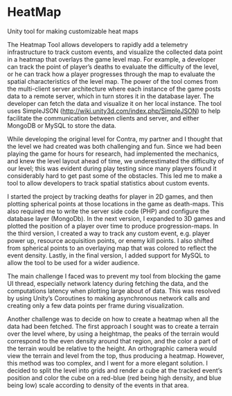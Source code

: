 # HeatMap
Unity tool for making customizable heat maps

The Heatmap Tool allows developers to rapidly add a telemetry infrastructure to track custom events, and visualize the collected data point in a heatmap that overlays the game level map. For example, a developer can track the point of player’s deaths to evaluate the difficulty of the level, or he can track how a player progresses through the map to evaluate the spatial characteristics of the level map. The power of the tool comes from the multi-client server architecture where each instance of the game posts data to a remote server, which in turn stores it in the database layer. The developer can fetch the data and visualize it on her local instance. The tool uses SimpleJSON (http://wiki.unity3d.com/index.php/SimpleJSON) to help facilitate the communication between clients and server, and either MongoDB or MySQL to store the data.

While developing the original level for Contra, my partner and I thought that the level we had created was both challenging and fun. Since we had been playing the game for hours for research, had implemented the mechanics, and knew the level layout ahead of time, we underestimated the difficulty of our level; this was evident during play testing since many players found it considerably hard to get past some of the obstacles. This led me to make a tool to allow developers to track spatial statistics about custom events.

I started the project by tracking deaths for player in 2D games, and then plotting spherical points at those locations in the game as death-maps. This also required me to write the server side code (PHP) and configure the database layer (MongoDb). In the next version, I expanded to 3D games and plotted the position of a player over time to produce progression-maps. In the third version, I created a way to track any custom event, e.g. player power up, resource acquisition points, or enemy kill points. I also shifted from spherical points to an overlaying map that was colored to reflect the event density. Lastly, in the final version, I added support for MySQL to allow the tool to be used for a wider audience.

The main challenge I faced was to prevent my tool from blocking the game UI thread, especially network latency during fetching the data, and the computations latency when plotting large about of data. This was resolved by using Unity’s Coroutines to making asynchronous network calls and creating only a few data points per frame during visualization.

Another challenge was to decide on how to create a heatmap when all the data had been fetched. The first approach I sought was to create a terrain over the level where, by using a heightmap, the peaks of the terrain would correspond to the even density around that region, and the color a part of the terrain would be relative to the height. An orthographic camera would view the terrain and level from the top, thus producing a heatmap. However, this method was too complex, and I went for a more elegant solution. I decided to split the level into grids and render a cube at the tracked event’s position and color the cube on a red-blue (red being high density, and blue being low) scale according to density of the events in that area.
